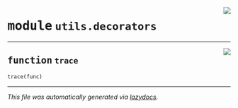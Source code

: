 <!-- markdownlint-disable -->

<a href="..\..\qtstrap\utils\decorators.py#L0"><img align="right" style="float:right;" src="https://img.shields.io/badge/-source-cccccc?style=flat-square"></a>

# <kbd>module</kbd> `utils.decorators`





---

<a href="..\..\qtstrap\utils\decorators.py#L5"><img align="right" style="float:right;" src="https://img.shields.io/badge/-source-cccccc?style=flat-square"></a>

## <kbd>function</kbd> `trace`

```python
trace(func)
```








---

_This file was automatically generated via [lazydocs](https://github.com/ml-tooling/lazydocs)._
